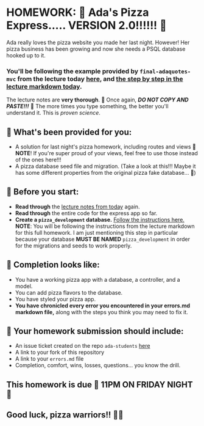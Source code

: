 # HOMEWORK: 🍕 Ada's Pizza Express..... VERSION 2.0!!!!!! 🍕

Ada really loves the pizza website you made her last night. However! Her pizza business has been growing and now she needs a PSQL database hooked up to it. 

### You'll be following the example provided by `final-adaquotes-mvc` from the lecture today [here](https://git.generalassemb.ly/nyc-wdi-ada/LECTURE_U02_D09_ExpressMVC/tree/master/final-adaquotes-mvc), and [the step by step in the lecture markdown today](https://git.generalassemb.ly/nyc-wdi-ada/LECTURE_U02_D09_ExpressMVC/).

The lecture notes are **very thorough**. 🚨 Once again, ***DO NOT COPY AND PASTE!!!*** 🚨 The more times you type something, the better you'll understand it. This is _proven science_.

## 🍕 What's been provided for you:

- A solution for last night's pizza homework, including routes and views 🙌 **NOTE**! If you're super proud of your views, feel free to use those instead of the ones here!!!
- A pizza database seed file and migration. (Take a look at this!!! Maybe it has some different properties from the original pizza fake database... 🤔)

## 🍕 Before you start:

- **Read through** the [lecture notes from today](https://git.generalassemb.ly/nyc-wdi-ada/LECTURE_U02_D09_ExpressMVC/) again.
- **Read through** the entire code for the express app so far.
- **Create a `pizza_development` database.** [Follow the instructions here.](https://git.generalassemb.ly/nyc-wdi-ada/LECTURE_U02_D09_ExpressMVC/#part-1-lets-set-up-our-database) **NOTE**: You will be following the instructions from the lecture markdown for this full homework. I am just mentioning this step in particular because your database **MUST BE NAMED** `pizza_development` in order for the migrations and seeds to work properly.

## 🚀 Completion looks like:

- You have a working pizza app with a database, a controller, and a model.
- You can add pizza flavors to the database.
- You have styled your pizza app.
- **You have chronicled every error you encountered in your errors.md markdown file,** along with the steps you think you may need to fix it.

## 🚀 Your homework submission should include:

- An issue ticket created on the repo `ada-students` [here](https://git.generalassemb.ly/nyc-wdi-ada/ada-students/issues/new)
- A link to your fork of this repository
- A link to your `errors.md` file
- Completion, comfort, wins, losses, questions... you know the drill.

## This homework is due 🚨 11PM ON FRIDAY NIGHT 🚨

## Good luck, pizza warriors!! 💪💪
